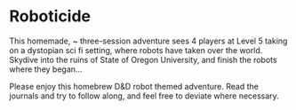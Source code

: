 # Roboticide

This homemade, ~ three-session adventure sees 4 players at Level 5 taking on a dystopian sci fi setting, where robots have taken over the world. Skydive into the ruins of State of Oregon University, and finish the robots where they began...

Please enjoy this homebrew D&D robot themed adventure. Read the journals and try to follow along, and feel free to deviate where necessary.